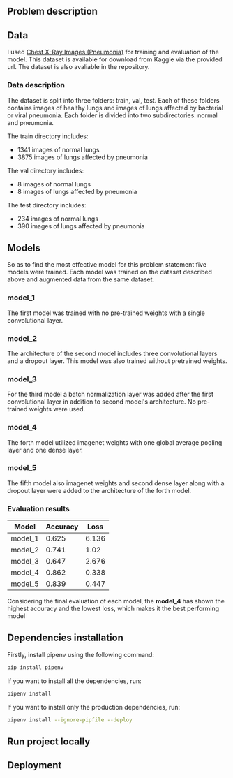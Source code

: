 ## Problem description
## Data
I used [Chest X-Ray Images (Pneumonia)](https://www.kaggle.com/datasets/paultimothymooney/chest-xray-pneumonia) for training and evaluation of the model. This dataset is available for download from Kaggle via the provided url. The dataset is also avaliable in the repository.
### Data description
The dataset is split into three folders: train, val, test. Each of these folders contains images of healthy lungs and images of lungs affected by bacterial or viral pneumonia. Each folder is divided into two subdirectories: normal and pneumonia.

The train directory includes:
- 1341 images of normal lungs
- 3875 images of lungs affected by pneumonia

The val directory includes:
- 8 images of normal lungs
- 8 images of lungs affected by pneumonia

The test directory includes:
- 234 images of normal lungs
- 390 images of lungs affected by pneumonia

## Models
So as to find the most effective model for this problem statement five models were trained. Each model was trained on the dataset described above and augmented data from the same dataset.

### model_1
The first model was trained with no pre-trained weights with a single convolutional layer.

### model_2
The architecture of the second model includes three convolutional layers and a dropout layer. This model was also trained without pretrained weights.

### model_3
For the third model a batch normalization layer was added after the first convolutional layer in addition to second model's architecture. No pre-trained weights were used.

### model_4
The forth model utilized imagenet weights with one global average pooling layer and one dense layer.

### model_5
The fifth model also imagenet weights and second dense layer along with a dropout layer were added to the architecture of the forth model.

### Evaluation results

| **Model**  | **Accuracy** | **Loss** |
| -------- | -------- | ---- |
| model_1  | 0.625    | 6.136 |
| model_2  | 0.741    | 1.02 |
| model_3  | 0.647    | 2.676  |
| model_4  | 0.862    | 0.338  |
| model_5  | 0.839    | 0.447 |

Considering the final evaluation of each model, the **model_4** has shown the highest accuracy and the lowest loss, which makes it the best performing model

## Dependencies installation
Firstly, install pipenv using the following command:
```bash
pip install pipenv
```
If you want to install all the dependencies, run:
```bash
pipenv install
```
If you want to install only the production dependencies, run:
```bash
pipenv install --ignore-pipfile --deploy
```

## Run project locally
## Deployment
